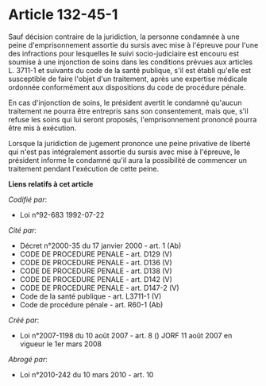 # Article 132-45-1

Sauf décision contraire de la juridiction, la personne condamnée à une peine d'emprisonnement assortie du sursis avec mise à
l'épreuve pour l'une des infractions pour lesquelles le suivi socio-judiciaire est encouru est soumise à une injonction de
soins dans les conditions prévues aux articles L. 3711-1 et suivants du code de la santé publique, s'il est établi qu'elle
est susceptible de faire l'objet d'un traitement, après une expertise médicale ordonnée conformément aux dispositions du code
de procédure pénale. 

En cas d'injonction de soins, le président avertit le condamné qu'aucun traitement ne pourra être entrepris sans son
consentement, mais que, s'il refuse les soins qui lui seront proposés, l'emprisonnement prononcé pourra être mis à
exécution. 

Lorsque la juridiction de jugement prononce une peine privative de liberté qui n'est pas intégralement assortie du sursis
avec mise à l'épreuve, le président informe le condamné qu'il aura la possibilité de commencer un traitement pendant
l'exécution de cette peine.

**Liens relatifs à cet article**

_Codifié par_:

  - Loi n°92-683 1992-07-22

_Cité par_:

  - Décret n°2000-35 du 17 janvier 2000 - art. 1 (Ab)
  - CODE DE PROCEDURE PENALE - art. D129 (V)
  - CODE DE PROCEDURE PENALE - art. D136 (V)
  - CODE DE PROCEDURE PENALE - art. D138 (V)
  - CODE DE PROCEDURE PENALE - art. D142 (V)
  - CODE DE PROCEDURE PENALE - art. D147-2 (V)
  - Code de la santé publique - art. L3711-1 (V)
  - Code de procédure pénale - art. R60-1 (Ab)

_Créé par_:

  - Loi n°2007-1198 du 10 août 2007 - art. 8 () JORF 11 août 2007 en vigueur le 1er mars 2008

_Abrogé par_:

  - Loi n°2010-242 du 10 mars 2010 - art. 10
